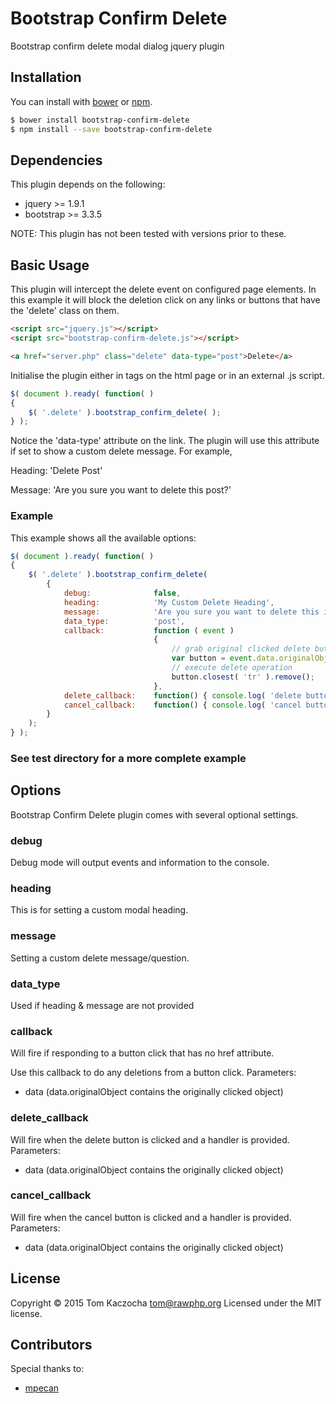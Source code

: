 # Bootstrap Confirm Delete

Bootstrap confirm delete modal dialog jquery plugin


## Installation
You can install with [bower](http://bower.io/) or [npm](https://www.npmjs.com/).

```sh
$ bower install bootstrap-confirm-delete
$ npm install --save bootstrap-confirm-delete
```

## Dependencies
This plugin depends on the following:
- jquery >= 1.9.1
- bootstrap >= 3.3.5

NOTE: This plugin has not been tested with versions prior to these.


## Basic Usage
This plugin will intercept the delete event on configured page elements. In this example it will block the deletion click
on any links or buttons that have the 'delete' class on them.

```html
<script src="jquery.js"></script>
<script src="bootstrap-confirm-delete.js"></script>
```

```html
<a href="server.php" class="delete" data-type="post">Delete</a>
```

Initialise the plugin either in <script></script> tags on the html page or in an external .js script. 

```js
$( document ).ready( function( )
{
    $( '.delete' ).bootstrap_confirm_delete( );
} );
```

Notice the 'data-type' attribute on the link. The plugin will use this attribute if set to show a custom delete message. For example,

Heading:    'Delete Post'

Message:    'Are you sure you want to delete this post?'

### Example
This example shows all the available options:

```js
$( document ).ready( function( )
{
    $( '.delete' ).bootstrap_confirm_delete(
        {
            debug:              false,
            heading:            'My Custom Delete Heading',
            message:            'Are you sure you want to delete this item?',
            data_type:          'post',
            callback:           function ( event )
                                {
                                    // grab original clicked delete button
                                    var button = event.data.originalObject;
                                    // execute delete operation
                                    button.closest( 'tr' ).remove();
                                },
            delete_callback:    function() { console.log( 'delete button clicked' ); },
            cancel_callback:    function() { console.log( 'cancel button clicked' ); }
        }
    );
} );
```

### See test directory for a more complete example

## Options
Bootstrap Confirm Delete plugin comes with several optional settings.

### debug
Debug mode will output events and information to the console.

### heading
This is for setting a custom modal heading.

### message
Setting a custom delete message/question.

### data_type
Used if heading & message are not provided

### callback
Will fire if responding to a button click that has no href attribute.

Use this callback to do any deletions from a button click.
Parameters:
* data (data.originalObject contains the originally clicked object)

### delete_callback
Will fire when the delete button is clicked and a handler is provided.
Parameters:
* data (data.originalObject contains the originally clicked object)

### cancel_callback
Will fire when the cancel button is clicked and a handler is provided.
Parameters:
* data (data.originalObject contains the originally clicked object)


## License
Copyright &copy; 2015 Tom Kaczocha <tom@rawphp.org>
Licensed under the MIT license.

## Contributors
Special thanks to:
* [mpecan](https://github.com/mpecan)
